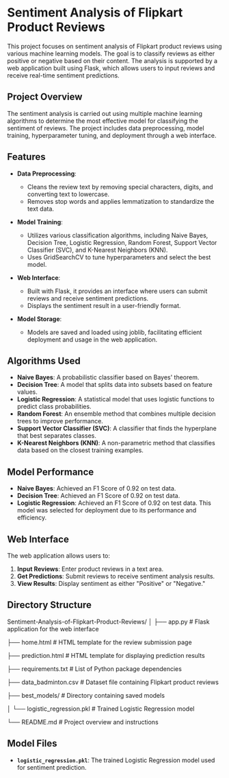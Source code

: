 # Sentiment Analysis of Flipkart Product Reviews

This project focuses on sentiment analysis of Flipkart product reviews using various machine learning models. The goal is to classify reviews as either positive or negative based on their content. The analysis is supported by a web application built using Flask, which allows users to input reviews and receive real-time sentiment predictions.

## Project Overview

The sentiment analysis is carried out using multiple machine learning algorithms to determine the most effective model for classifying the sentiment of reviews. The project includes data preprocessing, model training, hyperparameter tuning, and deployment through a web interface.

## Features

- **Data Preprocessing**: 
  - Cleans the review text by removing special characters, digits, and converting text to lowercase.
  - Removes stop words and applies lemmatization to standardize the text data.

- **Model Training**:
  - Utilizes various classification algorithms, including Naive Bayes, Decision Tree, Logistic Regression, Random Forest, Support Vector Classifier (SVC), and K-Nearest Neighbors (KNN).
  - Uses GridSearchCV to tune hyperparameters and select the best model.

- **Web Interface**:
  - Built with Flask, it provides an interface where users can submit reviews and receive sentiment predictions.
  - Displays the sentiment result in a user-friendly format.

- **Model Storage**:
  - Models are saved and loaded using joblib, facilitating efficient deployment and usage in the web application.

## Algorithms Used

- **Naive Bayes**: A probabilistic classifier based on Bayes' theorem.
- **Decision Tree**: A model that splits data into subsets based on feature values.
- **Logistic Regression**: A statistical model that uses logistic functions to predict class probabilities.
- **Random Forest**: An ensemble method that combines multiple decision trees to improve performance.
- **Support Vector Classifier (SVC)**: A classifier that finds the hyperplane that best separates classes.
- **K-Nearest Neighbors (KNN)**: A non-parametric method that classifies data based on the closest training examples.

## Model Performance

- **Naive Bayes**: Achieved an F1 Score of 0.92 on test data.
- **Decision Tree**: Achieved an F1 Score of 0.92 on test data.
- **Logistic Regression**: Achieved an F1 Score of 0.92 on test data. This model was selected for deployment due to its performance and efficiency.

## Web Interface

The web application allows users to:
1. **Input Reviews**: Enter product reviews in a text area.
2. **Get Predictions**: Submit reviews to receive sentiment analysis results.
3. **View Results**: Display sentiment as either "Positive" or "Negative."

## Directory Structure
Sentiment-Analysis-of-Flipkart-Product-Reviews/
│
├── app.py # Flask application for the web interface

├── home.html # HTML template for the review submission page

├── prediction.html # HTML template for displaying prediction results

├── requirements.txt # List of Python package dependencies

├── data_badminton.csv # Dataset file containing Flipkart product reviews

├── best_models/ # Directory containing saved models

│ └── logistic_regression.pkl # Trained Logistic Regression model

└── README.md # Project overview and instructions

## Model Files

- **`logistic_regression.pkl`**: The trained Logistic Regression model used for sentiment prediction.
